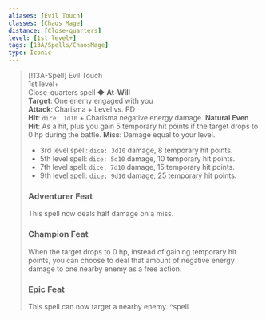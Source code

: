 ```yaml
---
aliases: [Evil Touch]
classes: [Chaos Mage]
distance: [Close-quarters]
level: [1st level+]
tags: [13A/Spells/ChaosMage]
type: Iconic
---
```


> [!13A-Spell] Evil Touch  
> 1st level+  
> Close-quarters spell ◆ **At-Will**  
> **Target**: One enemy engaged with you  
> **Attack**: Charisma + Level vs. PD  
> **Hit**: `dice: 1d10` + Charisma negative energy damage.
> **Natural Even Hit**: As a hit, plus you gain 5 temporary hit points if the target drops to 0 hp during the battle.
> **Miss**: Damage equal to your level.
>
> - 3rd level spell: `dice: 3d10` damage, 8 temporary hit points.
> - 5th level spell: `dice: 5d10` damage, 10 temporary hit points.
> - 7th level spell: `dice: 7d10` damage, 15 temporary hit points.
> - 9th level spell: `dice: 9d10` damage, 25 temporary hit points.
>
> ### Adventurer Feat
> This spell now deals half damage on a miss.
>
> ### Champion Feat
> When the target drops to 0 hp, instead of gaining temporary hit points, you can choose to deal that amount of negative energy damage to one nearby enemy as a free action.
>
> ### Epic Feat
> This spell can now target a nearby enemy.
^spell
